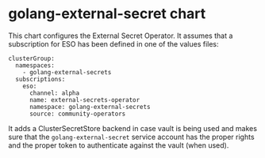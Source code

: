 # golang-external-secret chart

This chart configures the External Secret Operator.
It assumes that a subscription for ESO has been defined in one of the values
files:

    clusterGroup:
      namespaces:
        - golang-external-secrets
      subscriptions:
        eso:
          channel: alpha
          name: external-secrets-operator
          namespace: golang-external-secrets
          source: community-operators

It adds a ClusterSecretStore backend in case vault is being used
and makes sure that the `golang-external-secret` service account
has the proper rights and the proper token to authenticate against
the vault (when used).

